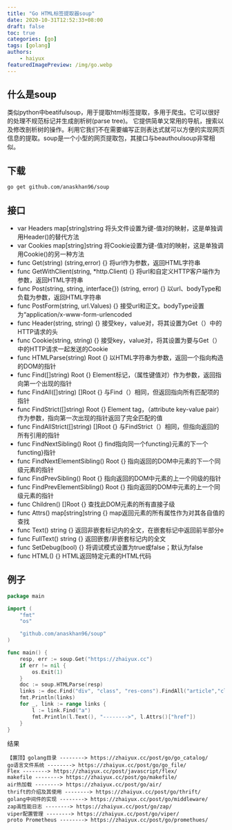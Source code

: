 ```yaml
---
title: "Go HTML标签提取器soup"
date: 2020-10-31T12:52:33+08:00
draft: false
toc: true
categories: [go]
tags: [golang]
authors:
    - haiyux
featuredImagePreview: /img/go.webp
---
```



## 什么是soup

类似python中beatifulsoup，用于提取html标签提取，多用于爬虫。它可以很好的处理不规范标记并生成剖析树(parse tree)。 它提供简单又常用的导航，搜索以及修改剖析树的操作。利用它我们不在需要编写正则表达式就可以方便的实现网页信息的提取。soup是一个小型的网页提取包，其接口与beauthoulsoup非常相似。

## 下载

```bash
go get github.com/anaskhan96/soup
```

## 接口

- var Headers map[string]string 将头文件设置为键-值对的映射，这是单独调用Header()的替代方法
- var Cookies map[string]string 将Cookie设置为键-值对的映射，这是单独调用Cookie()的另一种方法
- func Get(string) (string,error) {} 将url作为参数，返回HTML字符串
- func GetWithClient(string, *http.Client) {} 将url和自定义HTTP客户端作为参数，返回HTML字符串
- func Post(string, string, interface{}) (string, error) {} 以url、bodyType和负载为参数，返回HTML字符串
- func PostForm(string, url.Values) {} 接受url和正文。bodyType设置为“application/x-www-form-urlencoded
- func Header(string, string) {}  接受key，value对，将其设置为Get（）中的HTTP请求的头
- func Cookie(string, string) {} 接受key，value对，将其设置为要与Get（）中的HTTP请求一起发送的Cookie
- func HTMLParse(string) Root {} 以HTML字符串为参数，返回一个指向构造的DOM的指针
- func Find([]string) Root {} Element标记，（属性键值对）作为参数，返回指向第一个出现的指针
- func FindAll([]string) []Root {} 与Find（）相同，但返回指向所有匹配项的指针
- func FindStrict([]string) Root {}  Element tag，（attribute key-value pair）作为参数，指向第一次出现的指针返回了完全匹配的值
- func FindAllStrict([]string) []Root {} 与FindStrict（）相同，但指向返回的所有引用的指针
- func FindNextSibling() Root {} find指向同一个functing}元素的下一个functing}指针
- func FindNextElementSibling() Root {} 指向返回的DOM中元素的下一个同级元素的指针
- func FindPrevSibling() Root {} 指向返回的DOM中元素的上一个同级的指针
- func FindPrevElementSibling() Root {} 指向返回的DOM中元素的上一个同级元素的指针
- func Children() []Root {} 查找此DOM元素的所有直接子级
- func Attrs() map[string]string {} map返回元素的所有属性作为对其各自值的查找
- func Text() string {} 返回非嵌套标记内的全文，在嵌套标记中返回前半部分e
- func FullText() string {} 返回嵌套/非嵌套标记内的全文
- func SetDebug(bool) {}  将调试模式设置为true或false；默认为false
- func HTML() {}  HTML返回特定元素的HTML代码

## 例子

```go
package main

import (
	"fmt"
	"os"

	"github.com/anaskhan96/soup"
)

func main() {
	resp, err := soup.Get("https://zhaiyux.cc")
	if err != nil {
		os.Exit(1)
	}
	doc := soup.HTMLParse(resp)
	links := doc.Find("div", "class", "res-cons").FindAll("article","class","post")
	fmt.Println(links)
	for _, link := range links {
		l := link.Find("a")
		fmt.Println(l.Text(), "-------->", l.Attrs()["href"])
	}
}
```

结果

```
【置顶】golang目录 --------> https://zhaiyux.cc/post/go/go_catalog/
go语言文件系统 --------> https://zhaiyux.cc/post/go/go_file/
Flex --------> https://zhaiyux.cc/post/javascript/flex/
makefile --------> https://zhaiyux.cc/post/go/makefile/
air热加载 --------> https://zhaiyux.cc/post/go/air/
thrift的介绍及其使用 --------> https://zhaiyux.cc/post/go/thrift/
golang中间件的实现 --------> https://zhaiyux.cc/post/go/middleware/
zap高性能日志 --------> https://zhaiyux.cc/post/go/zap/
viper配置管理 --------> https://zhaiyux.cc/post/go/viper/
proto Prometheus --------> https://zhaiyux.cc/post/go/promethues/
```
